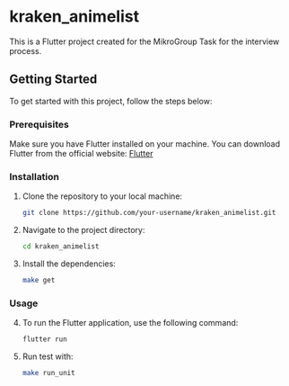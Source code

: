 # kraken_animelist

This is a Flutter project created for the MikroGroup Task for the interview process.

## Getting Started

To get started with this project, follow the steps below:

### Prerequisites

Make sure you have Flutter installed on your machine. You can download Flutter from the official website: [Flutter](https://flutter.dev)

### Installation

1. Clone the repository to your local machine:

    ```bash
    git clone https://github.com/your-username/kraken_animelist.git
    ```

2. Navigate to the project directory:

    ```bash
    cd kraken_animelist
    ```

3. Install the dependencies:

    ```bash
    make get
    ```

### Usage

4. To run the Flutter application, use the following command: 

    ```bash
    flutter run
    ```

5. Run test with: 

    ```bash
    make run_unit
    ```